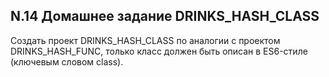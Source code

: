 ## N.14 Домашнее задание DRINKS_HASH_CLASS
Создать проект DRINKS_HASH_CLASS по аналогии с проектом DRINKS_HASH_FUNC, только класс должен быть описан в ES6-стиле (ключевым словом class).
